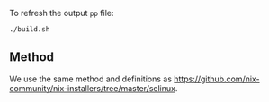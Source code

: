 To refresh the output `pp` file:

```bash
./build.sh
```

## Method

We use the same method and definitions as https://github.com/nix-community/nix-installers/tree/master/selinux.